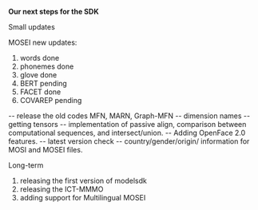 **Our next steps for the SDK**

Small updates

MOSEI new updates:
1. words done
2. phonemes done
3. glove done
4. BERT pending
5. FACET done
6. COVAREP pending

-- release the old codes MFN, MARN, Graph-MFN
-- dimension names
-- getting tensors
-- implementation of passive align, comparison between computational sequences, and intersect/union.
-- Adding OpenFace 2.0 features. 
-- latest version check
-- country/gender/origin/ information for MOSI and MOSEI files. 


Long-term

1. releasing the first version of modelsdk
2. releasing the ICT-MMMO
3. adding support for Multilingual MOSEI

